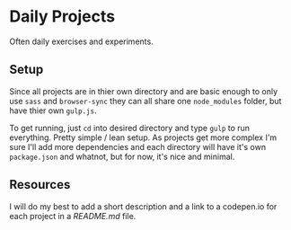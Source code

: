 # Daily Projects

Often daily exercises and experiments.

## Setup

Since all projects are in thier own directory and are basic enough to only use `sass` and `browser-sync` they can all share one `node_modules` folder, but have thier own `gulp.js`.

To get running, just `cd` into desired directory and type `gulp` to run everything. Pretty simple / lean setup. As projects get more complex I'm sure I'll add more dependencies and each directory will have it's own `package.json` and whatnot, but for now, it's nice and minimal.


## Resources

I will do my best to add a short description and a link to a codepen.io for each project in a *README.md* file.